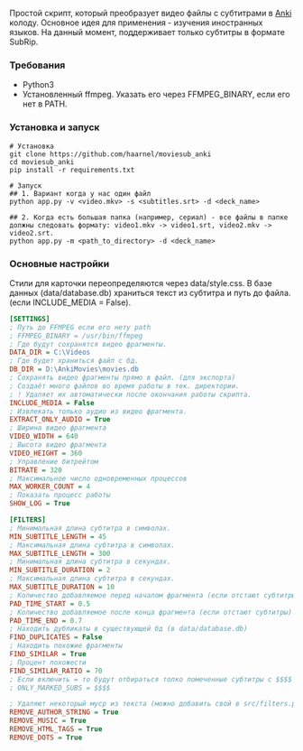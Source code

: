 

Простой скрипт, который преобразует видео файлы с субтитрами в [Anki](https://apps.ankiweb.net/) колоду. Основное идея для применения - изучения иностранных языков. На данный момент, поддерживает только субтитры в формате SubRip.

### Требования

- Python3
- Установленный ffmpeg. Указать его через FFMPEG_BINARY, если его нет в PATH.

### Установка и запуск

```shell
# Установка
git clone https://github.com/haarnel/moviesub_anki
cd moviesub_anki
pip install -r requirements.txt

# Запуск
## 1. Вариант когда у нас один файл
python app.py -v <video.mkv> -s <subtitles.srt> -d <deck_name>

## 2. Когда есть большая папка (например, сериал) - все файлы в папке должны следовать формату: video1.mkv -> video1.srt, video2.mkv -> video2.srt.
python app.py -m <path_to_directory> -d <deck_name>
```

### Основные настройки

Стили для карточки переопределяются через data/style.css. В базе данных (data/database.db) храниться текст из субтитра и путь до файла. (если INCLUDE_MEDIA = False).

```ini
[SETTINGS]
; Путь до FFMPEG если его нету path
; FFMPEG_BINARY = /usr/bin/ffmpeg
; Где будут сохранятся видео фрагменты.
DATA_DIR = C:\Videos
; Где будет храниться файл с бд.
DB_DIR = D:\AnkiMovies\movies.db
; Сохранять видео фрагменты прямо в файл. (для экспорта)
; Создаёт много файлов во время работы в тек. директории.
; ! Удаляет их автоматически после окончания работы скрипта.
INCLUDE_MEDIA = False
; Извлекать только аудио из видео фрагмента.
EXTRACT_ONLY_AUDIO = True
; Ширина видео фрагмента
VIDEO_WIDTH = 640
; Высота видео фрагмента
VIDEO_HEIGHT = 360
; Управление битрейтом
BITRATE = 320
; Максимальное число одновременных процессов
MAX_WORKER_COUNT = 4
; Показать процесс работы
SHOW_LOG = True

[FILTERS]
; Минимальная длина субтитра в символах.
MIN_SUBTITLE_LENGTH = 45
; Максимальная длина субтитра в символах.
MAX_SUBTITLE_LENGTH = 300
; Минимальная длина субтитра в секундах.
MIN_SUBTITLE_DURATION = 2
; Максимальная длина субтитра в секундах.
MAX_SUBTITLE_DURATION = 10
; Количество добавляемое перед началом фрагмента (если отстают субтитры)
PAD_TIME_START = 0.5
; Количество добавляемое после конца фрагмента (если отстают субтитры)
PAD_TIME_END = 0.7
; Находить дубликаты в существующей бд (в data/database.db)
FIND_DUPLICATES = False
; Находить похожие фрагменты
FIND_SIMILAR = True
; Процент похожести
FIND_SIMILAR_RATIO = 70
; Если включить = то будут отбираться толко помеченные субтитры с $$$$ внутри.
; ONLY_MARKED_SUBS = $$$$

; Удаляют некоторый муср из текста (можно добавить свой в src/filters.py)
REMOVE_AUTHOR_STRING = True
REMOVE_MUSIC = True
REMOVE_HTML_TAGS = True
REMOVE_DOTS = True
```
